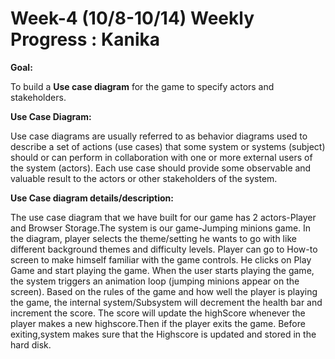 # Week-4 (10/8-10/14) Weekly Progress : Kanika

**Goal:**

To build a **Use case diagram** for the game to specify actors and stakeholders.

**Use Case Diagram:**

Use case diagrams are usually referred to as behavior diagrams used to describe a set of actions (use cases) that some 
system or systems (subject) should or can perform in collaboration with one or more external users of the system (actors). 
Each use case should provide some observable and valuable result to the actors or other stakeholders of the system.

**Use Case diagram details/description:**

The use case diagram that we have built for our game has 2 actors-Player and Browser Storage.The system is our game-Jumping 
minions game. In the diagram, player selects the theme/setting he wants to go with like different background themes and 
difficulty levels. Player can go to How-to screen to make himself familiar with the game controls. He clicks on Play Game and
start playing the game. When the user starts playing the game, the system triggers an animation loop (jumping minions appear 
on the screen). Based on the rules of the game and how well the player is playing the game, the internal system/Subsystem will 
decrement the health bar and increment the score. The score will update the highScore whenever the player makes a new highscore.Then if the player exits the game. Before exiting,system makes sure that the Highscore is updated and stored in the hard disk.
